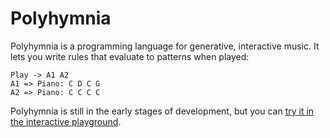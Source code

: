 Polyhymnia
==========

Polyhymnia is a programming language for generative, interactive music. It lets you write rules that evaluate to patterns when played:

    Play -> A1 A2
    A1 => Piano: C D C G
    A2 => Piano: C C C C

Polyhymnia is still in the early stages of development, but you can [try it in the interactive playground](http://hisekaldma.github.io/Polyhymnia).

